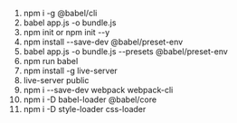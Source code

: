1. npm i -g @babel/cli
2. babel app.js -o bundle.js
3. npm init or npm init --y
4. npm install --save-dev @babel/preset-env
5. babel app.js -o bundle.js --presets @babel/preset-env
6. npm run babel
8. npm install -g live-server
7. live-server public
8. npm i --save-dev webpack webpack-cli
9. npm i -D babel-loader @babel/core
10. npm i -D style-loader css-loader